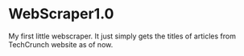 # WebScraper1.0
My first little webscraper. It just simply gets the titles of articles from TechCrunch website as of now. 
